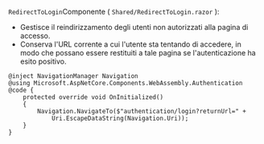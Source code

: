 `RedirectToLogin`Componente ( `Shared/RedirectToLogin.razor` ):

* Gestisce il reindirizzamento degli utenti non autorizzati alla pagina di accesso.
* Conserva l'URL corrente a cui l'utente sta tentando di accedere, in modo che possano essere restituiti a tale pagina se l'autenticazione ha esito positivo.

```razor
@inject NavigationManager Navigation
@using Microsoft.AspNetCore.Components.WebAssembly.Authentication
@code {
    protected override void OnInitialized()
    {
        Navigation.NavigateTo($"authentication/login?returnUrl=" +
            Uri.EscapeDataString(Navigation.Uri));
    }
}
```
